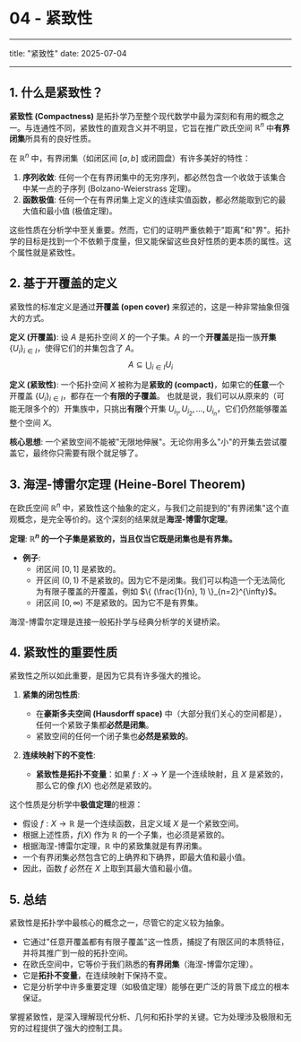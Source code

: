 # 04 - 紧致性

---

title: "紧致性"
date: 2025-07-04

---

## 1. 什么是紧致性？

**紧致性 (Compactness)** 是拓扑学乃至整个现代数学中最为深刻和有用的概念之一。与连通性不同，紧致性的直观含义并不明显，它旨在推广欧氏空间 $\mathbb{R}^n$ 中**有界闭集**所具有的良好性质。

在 $\mathbb{R}^n$ 中，有界闭集（如闭区间 $[a,b]$ 或闭圆盘）有许多美好的特性：

1. **序列收敛**: 任何一个在有界闭集中的无穷序列，都必然包含一个收敛于该集合中某一点的子序列 (Bolzano-Weierstrass 定理)。
2. **函数极值**: 任何一个在有界闭集上定义的连续实值函数，都必然能取到它的最大值和最小值 (极值定理)。

这些性质在分析学中至关重要。然而，它们的证明严重依赖于"距离"和"界"。拓扑学的目标是找到一个不依赖于度量，但又能保留这些良好性质的更本质的属性。这个属性就是紧致性。

## 2. 基于开覆盖的定义

紧致性的标准定义是通过**开覆盖 (open cover)** 来叙述的，这是一种非常抽象但强大的方式。

**定义 (开覆盖)**:
设 $A$ 是拓扑空间 $X$ 的一个子集。$A$ 的一个**开覆盖**是指一族**开集** $\{U_i\}_{i \in I}$，使得它们的并集包含了 $A$。
$$ A \subseteq \bigcup_{i \in I} U_i $$

**定义 (紧致性)**:
一个拓扑空间 $X$ 被称为是**紧致的 (compact)**，如果它的**任意**一个开覆盖 $\{U_i\}_{i \in I}$，都存在一个**有限的子覆盖**。
也就是说，我们可以从原来的（可能无限多个的）开集族中，只挑出**有限**个开集 $U_{i_1}, U_{i_2}, \dots, U_{i_n}$，它们仍然能够覆盖整个空间 $X$。

**核心思想**: 一个紧致空间不能被"无限地伸展"。无论你用多么"小"的开集去尝试覆盖它，最终你只需要有限个就足够了。

## 3. 海涅-博雷尔定理 (Heine-Borel Theorem)

在欧氏空间 $\mathbb{R}^n$ 中，紧致性这个抽象的定义，与我们之前提到的"有界闭集"这个直观概念，是完全等价的。这个深刻的结果就是**海涅-博雷尔定理**。

**定理**: **$\mathbb{R}^n$ 的一个子集是紧致的，当且仅当它既是闭集也是有界集。**

- **例子**:
  - 闭区间 $[0, 1]$ 是紧致的。
  - 开区间 $(0, 1)$ 不是紧致的。因为它不是闭集。我们可以构造一个无法简化为有限子覆盖的开覆盖，例如 $\{ (\frac{1}{n}, 1) \}_{n=2}^{\infty}$。
  - 闭区间 $[0, \infty)$ 不是紧致的。因为它不是有界集。

海涅-博雷尔定理是连接一般拓扑学与经典分析学的关键桥梁。

## 4. 紧致性的重要性质

紧致性之所以如此重要，是因为它具有许多强大的推论。

1. **紧集的闭包性质**:
    - 在**豪斯多夫空间 (Hausdorff space)** 中（大部分我们关心的空间都是），任何一个紧致子集都**必然是闭集**。
    - 紧致空间的任何一个闭子集也**必然是紧致的**。

2. **连续映射下的不变性**:
    - **紧致性是拓扑不变量**：如果 $f: X \to Y$ 是一个连续映射，且 $X$ 是紧致的，那么它的像 $f(X)$ 也必然是紧致的。

这个性质是分析学中**极值定理**的根源：
- 假设 $f: X \to \mathbb{R}$ 是一个连续函数，且定义域 $X$ 是一个紧致空间。
- 根据上述性质，$f(X)$ 作为 $\mathbb{R}$ 的一个子集，也必须是紧致的。
- 根据海涅-博雷尔定理，$\mathbb{R}$ 中的紧致集就是有界闭集。
- 一个有界闭集必然包含它的上确界和下确界，即最大值和最小值。
- 因此，函数 $f$ 必然在 $X$ 上取到其最大值和最小值。

## 5. 总结

紧致性是拓扑学中最核心的概念之一，尽管它的定义较为抽象。

- 它通过"任意开覆盖都有有限子覆盖"这一性质，捕捉了有限区间的本质特征，并将其推广到一般的拓扑空间。
- 在欧氏空间中，它等价于我们熟悉的**有界闭集**（海涅-博雷尔定理）。
- 它是**拓扑不变量**，在连续映射下保持不变。
- 它是分析学中许多重要定理（如极值定理）能够在更广泛的背景下成立的根本保证。

掌握紧致性，是深入理解现代分析、几何和拓扑学的关键。它为处理涉及极限和无穷的过程提供了强大的控制工具。
